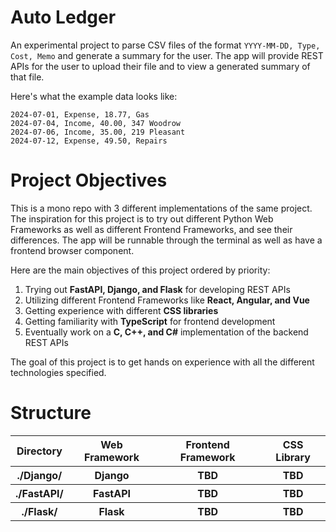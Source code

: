 # Auto Ledger

An experimental project to parse CSV files of the format `YYYY-MM-DD, Type, Cost, Memo` 
and generate a summary for the user. The app will provide REST APIs for the 
user to upload their file and to view a generated summary of that file.

Here's what the example data looks like: 
```
2024-07-01, Expense, 18.77, Gas
2024-07-04, Income, 40.00, 347 Woodrow
2024-07-06, Income, 35.00, 219 Pleasant
2024-07-12, Expense, 49.50, Repairs
```

# Project Objectives

This is a mono repo with 3 different implementations of the same project. 
The inspiration for this project is to try out different Python Web Frameworks 
as well as different Frontend Frameworks, and see their differences. The app 
will be runnable through the terminal as well as have a frontend browser component. 

Here are the main objectives of this project ordered by priority:
1. Trying out **FastAPI, Django, and Flask** for developing REST APIs
2. Utilizing different Frontend Frameworks like **React, Angular, and Vue**
3. Getting experience with different **CSS libraries** 
4. Getting familiarity with **TypeScript** for frontend development
5. Eventually work on a **C, C++, and C#** implementation of the backend REST APIs

The goal of this project is to get hands on experience with all the different 
technologies specified. 

# Structure
<table>
    <tr>
        <th>Directory</th>
        <th>Web Framework</th>
        <th>Frontend Framework</th>
        <th>CSS Library</th>
    </tr>
    <tr>
        <th>./Django/</th>
        <th>Django</th>
        <th>TBD</th>
        <th>TBD</th>
    </tr>
    <tr>
        <th>./FastAPI/</th>
        <th>FastAPI</th>
        <th>TBD</th>
        <th>TBD</th>
    </tr>
    <tr>
        <th>./Flask/</th>
        <th>Flask</th>
        <th>TBD</th>
        <th>TBD</th>
    </tr>
</table>